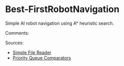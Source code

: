 Best-FirstRobotNavigation
=========================

Simple AI robot navigation using A* heuristic search.

Comments:

Sources:
* [Simple File Reader](http://stackoverflow.com/questions/326390/how-to-create-a-java-string-from-the-contents-of-a-file)
* [Priority Queue Comparators](http://stackoverflow.com/questions/683041/java-how-do-i-use-a-priorityqueue)